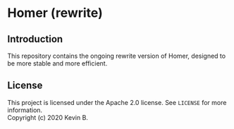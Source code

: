 # Homer (rewrite)

## Introduction
This repository contains the ongoing rewrite version of Homer, designed to be more stable and more efficient.

## License
This project is licensed under the Apache 2.0 license. See `LICENSE` for more information.  
Copyright (c) 2020 Kevin B.  

